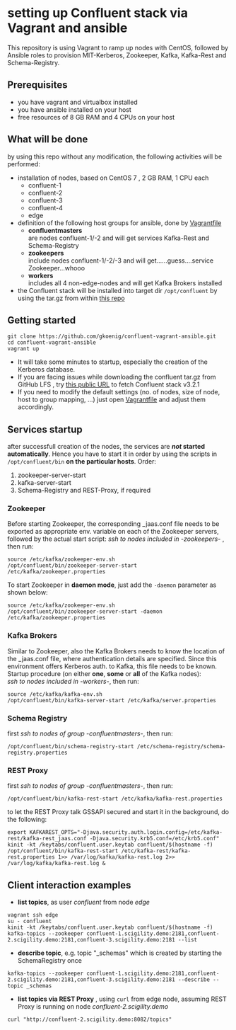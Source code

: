 # setting up Confluent stack via Vagrant and ansible
This repository is using Vagrant to ramp up nodes with CentOS, followed by Ansible roles to provision MIT-Kerberos, Zookeeper, Kafka, Kafka-Rest and Schema-Registry.  

## Prerequisites
* you have vagrant and virtualbox installed
* you have ansible installed on your host
* free resources of 8 GB RAM and 4 CPUs on your host

## What will be done  
by using this repo without any modification, the following activities will be performed:  

* installation of nodes, based on CentOS 7 , 2 GB RAM, 1 CPU each
  * confluent-1
  * confluent-2
  * confluent-3
  * confluent-4
  * edge
* definition of the following host groups for ansible, done by [Vagrantfile](./Vagrantfile)  
  * **confluentmasters**  
  are nodes confluent-1/-2 and will get services Kafka-Rest and Schema-Registry  
  * **zookeepers**  
  include nodes confluent-1/-2/-3 and will get......guess....service Zookeeper...whooo
  * **workers**  
  includes all 4 non-edge-nodes and will get Kafka Brokers installed  
* the Confluent stack will be installed into target dir ```/opt/confluent``` by using the tar.gz from within [this repo](./resources)

## Getting started
```  
git clone https://github.com/gkoenig/confluent-vagrant-ansible.git  
cd confluent-vagrant-ansible  
vagrant up
```
- It will take some minutes to startup, especially the creation of the Kerberos database.  
- If you are facing issues while downloading the confluent tar.gz from GitHub LFS , try [this public URL](http://packages.confluent.io/archive/3.2/confluent-oss-3.2.1-2.11.tar.gz) to fetch Confluent stack v3.2.1  
- If you need to modify the default settings (no. of nodes, size of node, host to group mapping, ...) just open [Vagrantfile](./Vagrantfile) and adjust them accordingly.

## Services startup
after successfull creation of the nodes, the services are **_not_ started automatically**. Hence you have to start it in order by using the scripts in ```/opt/confluent/bin``` **on the particular hosts**. Order:
1. zookeeper-server-start
2. kafka-server-start
3. Schema-Registry and REST-Proxy, if required    

### Zookeeper
Before starting Zookeeper, the corresponding _jaas.conf file needs to be exported as appropriate env. variable on each of the Zookeeper servers, followed by the actual start script:
_ssh to nodes included in -zookeepers-_ , then run:
```
source /etc/kafka/zookeeper-env.sh
/opt/confluent/bin/zookeeper-server-start /etc/kafka/zookeeper.properties

```
To start Zookeeper in **daemon mode**, just add the ```-daemon``` parameter as shown below:  
```
source /etc/kafka/zookeeper-env.sh
/opt/confluent/bin/zookeeper-server-start -daemon /etc/kafka/zookeeper.properties
```

### Kafka Brokers
Similar to Zookeeper, also the Kafka Brokers needs to know the location of the _jaas.conf file, where authentication details are specified. Since this environment offers Kerberos auth. to Kafka, this file needs to be known. Startup procedure (on either **one**, **some** or **all** of the Kafka nodes):  
_ssh to nodes included in -workers-_, then run:
```
source /etc/kafka/kafka-env.sh
/opt/confluent/bin/kafka-server-start /etc/kafka/server.properties
```

### Schema Registry
first _ssh to nodes of group -confluentmasters-_, then run:
```
/opt/confluent/bin/schema-registry-start /etc/schema-registry/schema-registry.properties
```

### REST Proxy
first _ssh to nodes of group -confluentmasters-_, then run:
```
/opt/confluent/bin/kafka-rest-start /etc/kafka/kafka-rest.properties
```

to let the REST Proxy talk GSSAPI secured and start it in the background, do the following:
```
export KAFKAREST_OPTS="-Djava.security.auth.login.config=/etc/kafka-rest/kafka-rest_jaas.conf -Djava.security.krb5.conf=/etc/krb5.conf"
kinit -kt /keytabs/confluent.user.keytab confluent/$(hostname -f)
/opt/confluent/bin/kafka-rest-start /etc/kafka-rest/kafka-rest.properties 1>> /var/log/kafka/kafka-rest.log 2>> /var/log/kafka/kafka-rest.log &

```

## Client interaction examples
* **list topics**, as user _confluent_ from node _edge_   
```
vagrant ssh edge
su - confluent
kinit -kt /keytabs/confluent.user.keytab confluent/$(hostname -f)
kafka-topics --zookeeper confluent-1.scigility.demo:2181,confluent-2.scigility.demo:2181,confluent-3.scigility.demo:2181 --list
```

* **describe topic**, e.g. topic "_schemas" which is created by starting the SchemaRegistry once
```
kafka-topics --zookeeper confluent-1.scigility.demo:2181,confluent-2.scigility.demo:2181,confluent-3.scigility.demo:2181 --describe --topic _schemas
```

* **list topics via REST Proxy** , using ```curl``` from edge node, assuming REST Proxy is running on node _confluent-2.scigility.demo_
```
curl "http://confluent-2.scigility.demo:8082/topics"
```
